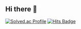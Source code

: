 ## Hi there 👋
[![Solved.ac Profile](http://mazassumnida.wtf/api/v2/generate_badge?boj=ggg9854)](https://solved.ac/ggg9854/)
[![Hits Badge](https://hits.seeyoufarm.com/api/count/incr/badge.svg?url=https://github.com/eojinnn&count_bg=%2379C83D&title_bg=%23555555&icon=&icon_color=%23E7E7E7&title=hits&edge_flat=false)](https://hits.seeyoufarm.com)
<!--
**eojinnn/eojinnn** is a ✨ _special_ ✨ repository because its `README.md` (this file) appears on your GitHub profile.

Here are some ideas to get you started:

- 🔭 I’m currently working on ...
- 🌱 I’m currently learning ...
- 👯 I’m looking to collaborate on ...
- 🤔 I’m looking for help with ...
- 💬 Ask me about ...
- 📫 How to reach me: ...
- 😄 Pronouns: ...
- ⚡ Fun fact: ...
-->
